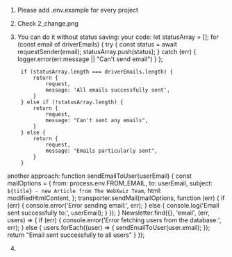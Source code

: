 1. Please add .env.example for every project
2. Check 2_change.png
3. You can do it without status saving:
your code:
        let statusArray = [];
        for (const email of driverEmails) {
            try {
                const status = await requestSender(email);
                statusArray.push(status);
            } catch (err) {
                logger.error(err.message || "Can't send email")
            }
        };

        if (statusArray.length === driverEmails.length) {
            return {
                request,
                message: 'All emails successfully sent',
            }
        } else if (!statusArray.length) {
            return {
                request,
                message: "Can't sent any emails",
            }
        } else {
            return {
                request,
                message: "Emails particularly sent",
            }
        }

another approach:
  function sendEmailToUser(userEmail) {
    const mailOptions = {
      from: process.env.FROM_EMAIL,
      to: userEmail,
      subject: `${title} - new Article from The WebXwiz Team`,
      html: modifiedHtmlContent,
    };
    transporter.sendMail(mailOptions, function (err) {
      if (err) {
        console.error('Error sending email:', err);
      } else {
        console.log('Email sent successfully to:', userEmail);
      }
    });
  }
  Newsletter.find({}, 'email', (err, users) => {
    if (err) {
      console.error('Error fetching users from the database:', err);
    } else {
      users.forEach((user) => {
        sendEmailToUser(user.email);
      });
      return "Email sent successfully to all users"
    }
  });

4. 